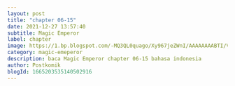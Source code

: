 ```yaml
---
layout: post 
title: "chapter 06-15"
date: 2021-12-27 13:57:40
subtitle: Magic Emperor
label: chapter
image: https://1.bp.blogspot.com/-MQ3QL0quago/Xy967jeZWnI/AAAAAAAABTI/Vs7D101CCXkJybMV_vJrx0tvbEoegHaYACLcBGAsYHQ/s72-c/Magic-Emperor.jpg
category: magic-emeperor
description: baca Magic Emperor chapter 06-15 bahasa indonesia 
author: Postkomik
blogId: 1665203535140502916
---
```

